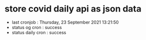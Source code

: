 # store covid daily api as json data

- last cronjob : Thursday, 23 September 2021 13:21:50
- status og cron : success
- status daily cron : success
      
      